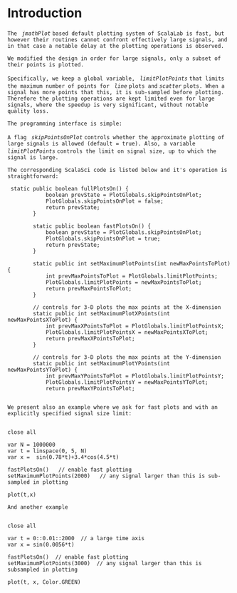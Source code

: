 # Introduction #

`The ` _`jmathPlot`_ `based default plotting system of ScalaLab is fast, but however their routines cannot confront effectively large signals, and in that case a notable delay at the plotting operations is observed.`

`We modified the design in order for large signals, only a subset of their points is plotted. `

`Specifically, we keep a global variable, ` _`limitPlotPoints`_ `that limits the maximum number of points for ` _`line`_ `plots and` _`scatter`_  `plots. When a signal has more points that this, it is sub-sampled before plotting. Therefore the plotting operations are kept limited even for large signals, where the speedup is very significant, without notable quality loss. `

`The programming interface is simple:`

`A flag ` _`skipPointsOnPlot`_ `controls whether the approximate plotting of large signals is allowed (default = true). Also, a variable ` _`limitPlotPoints`_ `controls the limit on signal size, up to which the signal is large.`

`The corresponding ScalaSci code is listed below and it's operation is straightforward: `

```
 static public boolean fullPlotsOn() {
            boolean prevState = PlotGlobals.skipPointsOnPlot;
            PlotGlobals.skipPointsOnPlot = false;
            return prevState;
        }
        
        static public boolean fastPlotsOn() {
            boolean prevState = PlotGlobals.skipPointsOnPlot;
            PlotGlobals.skipPointsOnPlot = true;
            return prevState;
        }
        
        static public int setMaximumPlotPoints(int newMaxPointsToPlot) {
            int prevMaxPointsToPlot = PlotGlobals.limitPlotPoints;
            PlotGlobals.limitPlotPoints = newMaxPointsToPlot;
            return prevMaxPointsToPlot;
        }

        // controls for 3-D plots the max points at the X-dimension
        static public int setMaximumPlotXPoints(int newMaxPointsXToPlot) {
            int prevMaxXPointsToPlot = PlotGlobals.limitPlotPointsX;
            PlotGlobals.limitPlotPointsX = newMaxPointsXToPlot;
            return prevMaxXPointsToPlot;
        }

        // controls for 3-D plots the max points at the Y-dimension
        static public int setMaximumPlotYPoints(int newMaxPointsYToPlot) {
            int prevMaxYPointsToPlot = PlotGlobals.limitPlotPointsY;
            PlotGlobals.limitPlotPointsY = newMaxPointsYToPlot;
            return prevMaxYPointsToPlot;
        
```

`We present also an example where we ask for fast plots and with an explicitly specified signal size limit: `

```

close all

var N = 1000000
var t = linspace(0, 5, N)
var x =  sin(0.78*t)+3.4*cos(4.5*t)

fastPlotsOn()   // enable fast plotting
setMaximumPlotPoints(2000)   // any signal larger than this is sub-sampled in plotting

plot(t,x)
```

`And another example`

```

close all

var t = 0::0.01::2000  // a large time axis
var x = sin(0.0056*t)

fastPlotsOn()  // enable fast plotting
setMaximumPlotPoints(3000)  // any signal larger than this is subsampled in plotting

plot(t, x, Color.GREEN)
```